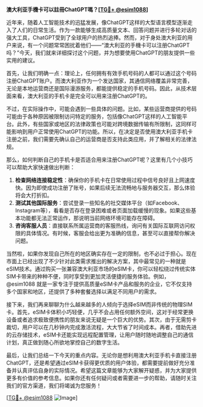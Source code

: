 **澳大利亚手機卡可以註冊ChatGPT嗎？[[TG💪+ @esim1088](https://t.me/s/esim1088)]**

近年来，随着人工智能技术的迅猛发展，像ChatGPT这样的大型语言模型逐渐走入了人们的日常生活。作为一款能够生成高质量文本、回答问题并进行多轮对话的强大工具，ChatGPT受到了全球用户的热烈追捧。然而，对于身处澳大利亚的用户来说，有一个问题常常困扰着他们——“澳大利亚的手機卡可以注册ChatGPT吗？”今天，我们就来详细探讨这个问题，并为想要使用ChatGPT的朋友提供一些实用的建议。

首先，让我们明确一点：理论上，任何拥有有效手机号码的人都可以通过这个号码注册ChatGPT账户。而澳大利亚作为一个发达国家，其通信网络覆盖非常完善，无论是本地运营商还是国际漫游服务，都能提供稳定的手机号码。因此，从技术层面来看，澳大利亚的手机卡是完全可以用来注册ChatGPT的。

不过，在实际操作中，可能会遇到一些具体的问题。比如，某些运营商提供的号码可能由于各种原因被限制访问特定的服务，包括像ChatGPT这样的人工智能平台。此外，有些国家或地区的法律政策也可能对跨境数据传输有所限制，这同样可能影响到用户正常使用ChatGPT的功能。所以，在决定是否使用澳大利亚手机卡注册之前，我们需要先确认自己的运营商是否支持此类应用，并了解相关的法律法规。

那么，如何判断自己的手机卡是否适合用来注册ChatGPT呢？这里有几个小技巧可以帮助大家快速做出判断：

1. **检查网络连接稳定性**：确保你的手机卡在日常使用过程中信号良好且上网速度快。因为即使成功注册了账号，如果后续无法流畅地与服务器交互，那么体验将会大打折扣。
2. **测试其他国际服务**：尝试登录一些知名的社交媒体平台（如Facebook、Instagram等），看看是否存在登录困难或者页面加载缓慢的现象。如果这些基本功能都无法正常运作，那说明当前网络环境可能存在障碍。
3. **咨询客服人员**：直接联系所属运营商的客服热线，询问有关国际互联网访问权限的具体情况。有时候，客服会给出更为准确的信息，甚至可以直接帮你解决问题。

当然啦，如果你发现自己所在的地区确实存在一定的限制，也不必过于担心。现在市面上已经出现了不少针对此类需求推出的解决方案，其中最常见的一种就是eSIM技术。通过购买一张兼容澳大利亚市场的eSIM卡，你可以轻松绕过传统实体SIM卡带来的种种不便，同时享受到更加灵活便捷的服务体验。例如，@esim1088 就是一家专注于提供高质量eSIM卡产品和服务的企业，它不仅支持多个国家和地区，还提供了多种套餐选择以满足不同用户的需求。

接下来，我们再来聊聊为什么越来越多的人倾向于选择eSIM而非传统的物理SIM卡。首先，eSIM卡体积小巧轻便，几乎不会占用任何额外空间，这对于经常更换设备或者追求极致便携性的朋友来说无疑是一个巨大的优势。其次，由于无需剪卡裁切，用户可以在几秒钟内完成激活流程，大大节省了时间成本。再者，借助先进的云存储技术，eSIM卡还能实现远程配置管理，让用户随时随地调整自己的通信计划，真正做到随心所欲地掌控自己的数字生活。

最后，让我们总结一下今天的重点内容。无论你是想利用澳大利亚手机卡直接注册ChatGPT，还是希望通过eSIM卡获得更优质的用户体验，都需要提前做好充分准备并认真评估自身的实际情况。希望这篇文章能够为大家解开疑惑，并为大家提供更多有价值的参考信息。如果你还有任何疑问或者需要进一步的帮助，请随时关注我们的官方渠道，我们将竭诚为您服务！

[[TG💪+ @esim1088](https://t.me/s/esim1088) ![Image](https://i.postimg.cc/4NQfJmqS/Snipaste-2025-05-13-00-14-12.png)]